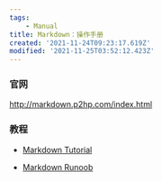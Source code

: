 ```yaml
---
tags: 
    - Manual
title: Markdown：操作手册
created: '2021-11-24T09:23:17.619Z'
modified: '2021-11-25T03:52:12.423Z'
---
```


### 官网

<http://markdown.p2hp.com/index.html>

### 教程

- [Markdown Tutorial](http://markdown.p2hp.com/basic-syntax/)

- [Markdown Runoob](https://www.runoob.com/markdown/md-tutorial.html)
